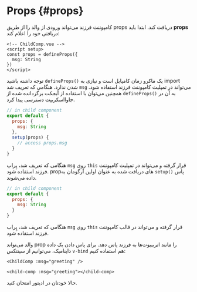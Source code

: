 # Props {#props}

کامپوننت فرزند می‌تواند ورودی از والد را از طریق props دریافت کند. ابتدا باید **props** دریافتی خود را اعلام کند:

<div class="composition-api">
<div class="sfc">

```vue
<!-- ChildComp.vue -->
<script setup>
const props = defineProps({
  msg: String
})
</script>
```

توجه داشته باشید `defineProps()‎` یک ماکرو زمان کامپایل است و نیازی به import شدن ندارد. هنگامی که تعریف شد `msg` می‌تواند در تمپلیت کامپوننت فرزند استفاده شود. همچنین می‌توان با استفاده از آبجکت برگردانده شده از `defineProps()‎` به آن در جاوااسکریپت دسترسی پیدا کرد.

</div>

<div class="html">

```js
// in child component
export default {
  props: {
    msg: String
  },
  setup(props) {
    // access props.msg
  }
}
```

هنگامی که تعریف شد، پِراپ `msg` روی `this` قرار گرفته و می‌تواند در تمپلیت کامپوننت فرزند استفاده شود. propهای دریافت شده به عنوان اولین آرگومان به `setup()‎` پاس داده می‌شوند.

</div>

</div>

<div class="options-api">

```js
// in child component
export default {
  props: {
    msg: String
  }
}
```

هنگامی که تعریف شد، پِراپ `msg` روی `this` قرار گرفته و می‌تواند در قالب کامپوننت فرزند استفاده شود.

</div>

والد می‌تواند prop را مانند اتریبیوت‌ها به فرزند پاس دهد. برای پاس دادن یک داده داینامیک، می‌توانیم از سینتکس `v-bind` هم استفاده کنیم:

<div class="sfc">

```vue-html
<ChildComp :msg="greeting" />
```

</div>
<div class="html">

```vue-html
<child-comp :msg="greeting"></child-comp>
```

</div>

حالا خودتان در ادیتور امتحان کنید.
